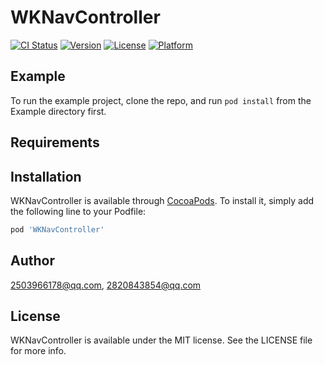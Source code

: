 # WKNavController

[![CI Status](https://img.shields.io/travis/2503966178@qq.com/WKNavController.svg?style=flat)](https://travis-ci.org/2503966178@qq.com/WKNavController)
[![Version](https://img.shields.io/cocoapods/v/WKNavController.svg?style=flat)](https://cocoapods.org/pods/WKNavController)
[![License](https://img.shields.io/cocoapods/l/WKNavController.svg?style=flat)](https://cocoapods.org/pods/WKNavController)
[![Platform](https://img.shields.io/cocoapods/p/WKNavController.svg?style=flat)](https://cocoapods.org/pods/WKNavController)

## Example

To run the example project, clone the repo, and run `pod install` from the Example directory first.

## Requirements

## Installation

WKNavController is available through [CocoaPods](https://cocoapods.org). To install
it, simply add the following line to your Podfile:

```ruby
pod 'WKNavController'
```

## Author

2503966178@qq.com, 2820843854@qq.com

## License

WKNavController is available under the MIT license. See the LICENSE file for more info.
